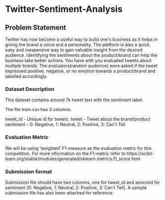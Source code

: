 # Twitter-Sentiment-Analysis

<h2>Problem Statement</h2>
<p>
Twitter has now become a useful way to build one's business as it helps in giving the brand a voice and a personality. The platform is also a quick, easy and inexpensive way to gain valuable insight from the desired audience. Identifying the sentiments about the product/brand can help the business take better actions.
You have with you evaluated tweets about multiple brands. The evaluators(random audience) were asked if the tweet expressed positive, negative, or no emotion towards a product/brand and labelled accordingly.</p><h3>
Dataset Description</h3><p>
This dataset contains around 7k tweet text with the sentiment label.</p><p>
The file train.csv has 3 columns.</p><p>
tweet_id - Unique id for tweets. tweet - Tweet about the brand/product sentiment - 0: Negative, 1: Neutral, 2: Positive, 3: Can't Tell</p><h3>
Evaluation Metric</h3><p>
We will be using ‘weighted’ F1-measure as the evaluation metric for this competition. For more information on the F1-metric refer to https://scikit-learn.org/stable/modules/generated/sklearn.metrics.f1_score.html</p><h3>
Submission format</h3><p>
Submission file should have two columns, one for tweet_id and sencond for sentiment [0: Negative, 1: Neutral, 2: Positive, 3: Can't Tell]. A sample submission file has also been attached for reference.
</p>
